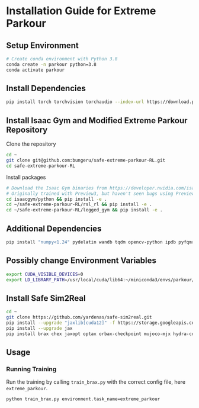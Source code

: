 # Installation Guide for Extreme Parkour

## Setup Environment

```sh
# Create conda environment with Python 3.8
conda create -n parkour python=3.8
conda activate parkour
```

## Install Dependencies

```sh
pip install torch torchvision torchaudio --index-url https://download.pytorch.org/whl/cu121/torch_stable.html
```

## Install Isaac Gym and Modified Extreme Parkour Repository
Clone the repository
```sh
cd ~
git clone git@github.com:bungeru/safe-extreme-parkour-RL.git
cd safe-extreme-parkour-RL
```
Install packages
```sh
# Download the Isaac Gym binaries from https://developer.nvidia.com/isaac-gym
# Originally trained with Preview3, but haven't seen bugs using Preview4.
cd isaacgym/python && pip install -e .
cd ~/safe-extreme-parkour-RL/rsl_rl && pip install -e .
cd ~/safe-extreme-parkour-RL/legged_gym && pip install -e .
```

## Additional Dependencies

```sh
pip install "numpy<1.24" pydelatin wandb tqdm opencv-python ipdb pyfqmr flask
```

## Possibly change Environment Variables

```sh
export CUDA_VISIBLE_DEVICES=0
export LD_LIBRARY_PATH=/usr/local/cuda/lib64:~/miniconda3/envs/parkour/lib
```

## Install Safe Sim2Real

```sh
cd ~
git clone https://github.com/yardenas/safe-sim2real.git
pip install --upgrade "jaxlib[cuda12]" -f https://storage.googleapis.com/jax-releases/jax_cuda_releases.html
pip install --upgrade jax
pip install brax chex jaxopt optax orbax-checkpoint mujoco-mjx hydra-core
```

## Usage

### Running Training

Run the training by calling `train_brax.py` with the correct config file, here `extreme_parkour`.

```sh
python train_brax.py environment.task_name=extreme_parkour
```

